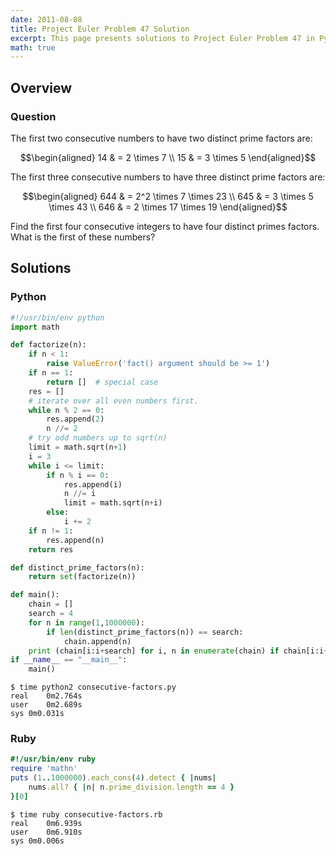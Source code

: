```yaml
---
date: 2011-08-08
title: Project Euler Problem 47 Solution
excerpt: This page presents solutions to Project Euler Problem 47 in Python and Ruby.
math: true
---
```



## Overview


### Question

The first two consecutive numbers to have two distinct prime factors
are:

$$\begin{aligned}
14 & = 2 \times 7 \\
15 & = 3 \times 5
\end{aligned}$$

The first three consecutive numbers to have three distinct prime factors
are:

$$\begin{aligned}
644 & = 2^2 \times 7 \times 23 \\
645 & = 3 \times 5 \times 43 \\
646 & = 2 \times 17 \times 19
\end{aligned}$$

Find the first four consecutive integers to have four distinct primes
factors. What is the first of these numbers?






## Solutions

### Python

```python
#!/usr/bin/env python
import math

def factorize(n):
    if n < 1:
        raise ValueError('fact() argument should be >= 1')
    if n == 1:
        return []  # special case
    res = []
    # iterate over all even numbers first.
    while n % 2 == 0:
        res.append(2)
        n //= 2
    # try odd numbers up to sqrt(n)
    limit = math.sqrt(n+1)
    i = 3
    while i <= limit:
        if n % i == 0:
            res.append(i)
            n //= i
            limit = math.sqrt(n+i)
        else:
            i += 2
    if n != 1:
        res.append(n)
    return res

def distinct_prime_factors(n):
    return set(factorize(n))

def main():
    chain = []
    search = 4
    for n in range(1,1000000):
        if len(distinct_prime_factors(n)) == search:
            chain.append(n)
    print (chain[i:i+search] for i, n in enumerate(chain) if chain[i:i+search] == range(n, n+search)).next()[0]
if __name__ == "__main__":
    main()
```


```
$ time python2 consecutive-factors.py
real	0m2.764s
user	0m2.689s
sys	0m0.031s
```



### Ruby

```ruby
#!/usr/bin/env ruby
require 'mathn'
puts (1..1000000).each_cons(4).detect { |nums| 
	nums.all? { |n| n.prime_division.length == 4 } 
}[0]
```


```
$ time ruby consecutive-factors.rb
real	0m6.939s
user	0m6.910s
sys	0m0.006s
```


